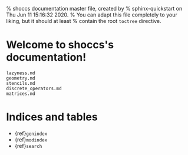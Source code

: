 %   shoccs documentation master file, created by
%   sphinx-quickstart on Thu Jun 11 15:16:32 2020.
%   You can adapt this file completely to your liking, but it should at least
%   contain the root `toctree` directive.

Welcome to shoccs's documentation!
==================================

```{toctree}
lazyness.md
geometry.md
stencils.md
discrete_operators.md
matrices.md
```


Indices and tables
==================

* {ref}`genindex`
* {ref}`modindex`
* {ref}`search`

